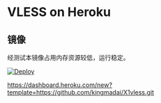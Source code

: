 # VLESS on Heroku


## 镜像

经测试本镜像占用内存资源较低，运行稳定。

[![Deploy](https://www.herokucdn.com/deploy/button.png)](https://dashboard.heroku.com/new?template=https://github.com/AmirDare/X1vless)

https://dashboard.heroku.com/new?template=https://github.com/kingmadai/X1vless.git






